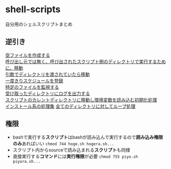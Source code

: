 # shell-scripts

自分用のシェルスクリプトまとめ

## 逆引き

[空ファイルを作成する](./create_date_file.sh)  
[呼び出し元では無く、呼び出されたスクリプト側のディレクトリで実行するために、移動](./cd_scr_pwd.sh)  
[引数でディレクトリを渡されていたら移動](./cd_arg_dir.sh)  
[一度きりスケジュールを登録](./schedule_only_once.sh)  
[特定のファイルを監視する](./watch_file.sh)  
[受け取ったディレクトリにログを出力する](./try_log_at_specif_dir.sh)  
[スクリプトのカレントディレクトリに移動し環境変数を読み込む初期化処理](./init.sh)  
[インストール系の処理集](./installs.sh)
[全てのディレクトリに対してループ処理](./loop_each_dir_process.sh)

## 権限

- bashで実行する**スクリプト**はbashが読み込んで実行するので**読み込み権限のみ**あればいい `chmod 744 hoge.sh hogera.sh...`
- スクリプト内からsourceで読み込まれる**スクリプト**も同様
- 直接実行する**コマンド**には**実行権限**が必要 `chmod 755 piyo.sh piyora.sh...`
